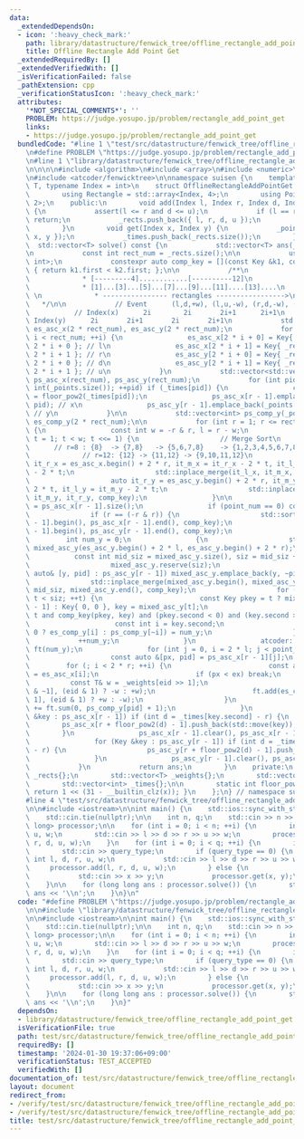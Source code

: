 ```yaml
---
data:
  _extendedDependsOn:
  - icon: ':heavy_check_mark:'
    path: library/datastructure/fenwick_tree/offline_rectangle_add_point_get.hpp
    title: Offline Rectangle Add Point Get
  _extendedRequiredBy: []
  _extendedVerifiedWith: []
  _isVerificationFailed: false
  _pathExtension: cpp
  _verificationStatusIcon: ':heavy_check_mark:'
  attributes:
    '*NOT_SPECIAL_COMMENTS*': ''
    PROBLEM: https://judge.yosupo.jp/problem/rectangle_add_point_get
    links:
    - https://judge.yosupo.jp/problem/rectangle_add_point_get
  bundledCode: "#line 1 \"test/src/datastructure/fenwick_tree/offline_rectangle_add_point_get/rectangle_add_point_get.test.cpp\"\
    \n#define PROBLEM \"https://judge.yosupo.jp/problem/rectangle_add_point_get\"\n\
    \n#line 1 \"library/datastructure/fenwick_tree/offline_rectangle_add_point_get.hpp\"\
    \n\n\n\n#include <algorithm>\n#include <array>\n#include <numeric>\n#include <vector>\n\
    \n#include <atcoder/fenwicktree>\n\nnamespace suisen {\n    template <typename\
    \ T, typename Index = int>\n    struct OfflineRectangleAddPointGet {\n    private:\n\
    \        using Rectangle = std::array<Index, 4>;\n        using Point = std::array<Index,\
    \ 2>;\n    public:\n        void add(Index l, Index r, Index d, Index u, T w)\
    \ {\n            assert(l <= r and d <= u);\n            if (l == r or d == u)\
    \ return;\n            _rects.push_back({ l, r, d, u });\n            _weights.push_back(w);\n\
    \        }\n        void get(Index x, Index y) {\n            _points.push_back({\
    \ x, y });\n            _times.push_back(_rects.size());\n        }\n\n      \
    \  std::vector<T> solve() const {\n            std::vector<T> ans(_points.size());\n\
    \n            const int rect_num = _rects.size();\n\n            using Key = std::pair<Index,\
    \ int>;\n            constexpr auto comp_key = [](const Key &k1, const Key& k2)\
    \ { return k1.first < k2.first; };\n\n            /**\n             * [---------------------8]\n\
    \             * [---------4]............[----------12]\n             * [---2]......[---6]......[--10]........[----14]\n\
    \             * [1]...[3]...[5]...[7]...[9]...[11]....[13]....\n             *\
    \ \n             * ---------------- rectangles ----------------->\n          \
    \   */\n\n            // Event      (l,d,+w), (l,u,-w), (r,d,-w), (r,u,+w)\n \
    \           // Index(x)      2i        2i       2i+1      2i+1\n            //\
    \ Index(y)      2i       2i+1       2i       2i+1\n            std::vector<Key>\
    \ es_asc_x(2 * rect_num), es_asc_y(2 * rect_num);\n            for (int i = 0;\
    \ i < rect_num; ++i) {\n                es_asc_x[2 * i + 0] = Key{ _rects[i][0],\
    \ 2 * i + 0 }; // l\n                es_asc_x[2 * i + 1] = Key{ _rects[i][1],\
    \ 2 * i + 1 }; // r\n                es_asc_y[2 * i + 0] = Key{ _rects[i][2],\
    \ 2 * i + 0 }; // d\n                es_asc_y[2 * i + 1] = Key{ _rects[i][3],\
    \ 2 * i + 1 }; // u\n            }\n            std::vector<std::vector<Key>>\
    \ ps_asc_x(rect_num), ps_asc_y(rect_num);\n            for (int pid = 0; pid <\
    \ int(_points.size()); ++pid) if (_times[pid]) {\n                const int r\
    \ = floor_pow2(_times[pid]);\n                ps_asc_x[r - 1].emplace_back(_points[pid][0],\
    \ pid); // x\n                ps_asc_y[r - 1].emplace_back(_points[pid][1], pid);\
    \ // y\n            }\n\n            std::vector<int> ps_comp_y(_points.size()),\
    \ es_comp_y(2 * rect_num);\n\n            for (int r = 1; r <= rect_num; ++r)\
    \ {\n                const int w = -r & r, l = r - w;\n                for (int\
    \ t = 1; t < w; t <<= 1) {\n                    // Merge Sort\n              \
    \      // r=8 : {8}  -> {7,8}   -> {5,6,7,8}    -> {1,2,3,4,5,6,7,8}\n       \
    \             // r=12: {12} -> {11,12} -> {9,10,11,12}\n                    auto\
    \ it_r_x = es_asc_x.begin() + 2 * r, it_m_x = it_r_x - 2 * t, it_l_x = it_m_x\
    \ - 2 * t;\n                    std::inplace_merge(it_l_x, it_m_x, it_r_x, comp_key);\n\
    \                    auto it_r_y = es_asc_y.begin() + 2 * r, it_m_y = it_r_y -\
    \ 2 * t, it_l_y = it_m_y - 2 * t;\n                    std::inplace_merge(it_l_y,\
    \ it_m_y, it_r_y, comp_key);\n                }\n\n                const int point_num\
    \ = ps_asc_x[r - 1].size();\n                if (point_num == 0) continue;\n \
    \               if (r == (-r & r)) {\n                    std::sort(ps_asc_x[r\
    \ - 1].begin(), ps_asc_x[r - 1].end(), comp_key);\n                    std::sort(ps_asc_y[r\
    \ - 1].begin(), ps_asc_y[r - 1].end(), comp_key);\n                }\n       \
    \         int num_y = 0;\n                {\n                    std::vector<Key>\
    \ mixed_asc_y(es_asc_y.begin() + 2 * l, es_asc_y.begin() + 2 * r);\n         \
    \           const int mid_siz = mixed_asc_y.size(), siz = mid_siz + point_num;\n\
    \                    mixed_asc_y.reserve(siz);\n                    for (const\
    \ auto& [y, pid] : ps_asc_y[r - 1]) mixed_asc_y.emplace_back(y, ~pid);\n     \
    \               std::inplace_merge(mixed_asc_y.begin(), mixed_asc_y.begin() +\
    \ mid_siz, mixed_asc_y.end(), comp_key);\n                    for (int t = 0;\
    \ t < siz; ++t) {\n                        const Key pkey = t ? mixed_asc_y[t\
    \ - 1] : Key{ 0, 0 }, key = mixed_asc_y[t];\n                        num_y +=\
    \ t and comp_key(pkey, key) and (pkey.second < 0) and (key.second >= 0);\n   \
    \                     const int i = key.second;\n                        (i >=\
    \ 0 ? es_comp_y[i] : ps_comp_y[~i]) = num_y;\n                    }\n        \
    \            ++num_y;\n                }\n                atcoder::fenwick_tree<T>\
    \ ft(num_y);\n                for (int j = 0, i = 2 * l; j < point_num; ++j) {\n\
    \                    const auto &[px, pid] = ps_asc_x[r - 1][j];\n           \
    \         for (; i < 2 * r; ++i) {\n                        const auto &[ex, eid]\
    \ = es_asc_x[i];\n                        if (px < ex) break;\n              \
    \          const T& w = _weights[eid >> 1];\n                        ft.add(es_comp_y[eid\
    \ & ~1], (eid & 1) ? -w : +w);\n                        ft.add(es_comp_y[eid |\
    \ 1], (eid & 1) ? +w : -w);\n                    }\n                    ans[pid]\
    \ += ft.sum(0, ps_comp_y[pid] + 1);\n                }\n                for (Key\
    \ &key : ps_asc_x[r - 1]) if (int d = _times[key.second] - r) {\n            \
    \        ps_asc_x[r + floor_pow2(d) - 1].push_back(std::move(key));\n        \
    \        }\n                ps_asc_x[r - 1].clear(), ps_asc_x[r - 1].shrink_to_fit();\n\
    \                for (Key &key : ps_asc_y[r - 1]) if (int d = _times[key.second]\
    \ - r) {\n                    ps_asc_y[r + floor_pow2(d) - 1].push_back(std::move(key));\n\
    \                }\n                ps_asc_y[r - 1].clear(), ps_asc_y[r - 1].shrink_to_fit();\n\
    \            }\n            return ans;\n        }\n    private:\n        std::vector<Rectangle>\
    \ _rects{};\n        std::vector<T> _weights{};\n        std::vector<Point> _points{};\n\
    \        std::vector<int> _times{};\n\n        static int floor_pow2(int x) {\
    \ return 1 << (31 - __builtin_clz(x)); }\n    };\n} // namespace suisen\n\n\n\
    #line 4 \"test/src/datastructure/fenwick_tree/offline_rectangle_add_point_get/rectangle_add_point_get.test.cpp\"\
    \n\n#include <iostream>\n\nint main() {\n    std::ios::sync_with_stdio(false);\n\
    \    std::cin.tie(nullptr);\n\n    int n, q;\n    std::cin >> n >> q;\n\n    suisen::OfflineRectangleAddPointGet<long\
    \ long> processor;\n\n    for (int i = 0; i < n; ++i) {\n        int l, d, r,\
    \ u, w;\n        std::cin >> l >> d >> r >> u >> w;\n        processor.add(l,\
    \ r, d, u, w);\n    }\n    for (int i = 0; i < q; ++i) {\n        int query_type;\n\
    \        std::cin >> query_type;\n        if (query_type == 0) {\n           \
    \ int l, d, r, u, w;\n            std::cin >> l >> d >> r >> u >> w;\n       \
    \     processor.add(l, r, d, u, w);\n        } else {\n            int x, y;\n\
    \            std::cin >> x >> y;\n            processor.get(x, y);\n        }\n\
    \    }\n\n    for (long long ans : processor.solve()) {\n        std::cout <<\
    \ ans << '\\n';\n    }\n}\n"
  code: "#define PROBLEM \"https://judge.yosupo.jp/problem/rectangle_add_point_get\"\
    \n\n#include \"library/datastructure/fenwick_tree/offline_rectangle_add_point_get.hpp\"\
    \n\n#include <iostream>\n\nint main() {\n    std::ios::sync_with_stdio(false);\n\
    \    std::cin.tie(nullptr);\n\n    int n, q;\n    std::cin >> n >> q;\n\n    suisen::OfflineRectangleAddPointGet<long\
    \ long> processor;\n\n    for (int i = 0; i < n; ++i) {\n        int l, d, r,\
    \ u, w;\n        std::cin >> l >> d >> r >> u >> w;\n        processor.add(l,\
    \ r, d, u, w);\n    }\n    for (int i = 0; i < q; ++i) {\n        int query_type;\n\
    \        std::cin >> query_type;\n        if (query_type == 0) {\n           \
    \ int l, d, r, u, w;\n            std::cin >> l >> d >> r >> u >> w;\n       \
    \     processor.add(l, r, d, u, w);\n        } else {\n            int x, y;\n\
    \            std::cin >> x >> y;\n            processor.get(x, y);\n        }\n\
    \    }\n\n    for (long long ans : processor.solve()) {\n        std::cout <<\
    \ ans << '\\n';\n    }\n}"
  dependsOn:
  - library/datastructure/fenwick_tree/offline_rectangle_add_point_get.hpp
  isVerificationFile: true
  path: test/src/datastructure/fenwick_tree/offline_rectangle_add_point_get/rectangle_add_point_get.test.cpp
  requiredBy: []
  timestamp: '2024-01-30 19:37:06+09:00'
  verificationStatus: TEST_ACCEPTED
  verifiedWith: []
documentation_of: test/src/datastructure/fenwick_tree/offline_rectangle_add_point_get/rectangle_add_point_get.test.cpp
layout: document
redirect_from:
- /verify/test/src/datastructure/fenwick_tree/offline_rectangle_add_point_get/rectangle_add_point_get.test.cpp
- /verify/test/src/datastructure/fenwick_tree/offline_rectangle_add_point_get/rectangle_add_point_get.test.cpp.html
title: test/src/datastructure/fenwick_tree/offline_rectangle_add_point_get/rectangle_add_point_get.test.cpp
---
```

